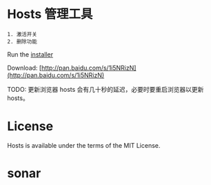 # Hosts 管理工具

    1. 激活开关
    2. 删除功能

Run the [installer](https://github.com/smalike/tomato/releases/)

Download: [http://pan.baidu.com/s/1i5NRizN](http://pan.baidu.com/s/1i5NRizN)

TODO: 更新浏览器 hosts 会有几十秒的延迟，必要时要重启浏览器以更新 hosts。

# License

Hosts is available under the terms of the MIT License.
# sonar
